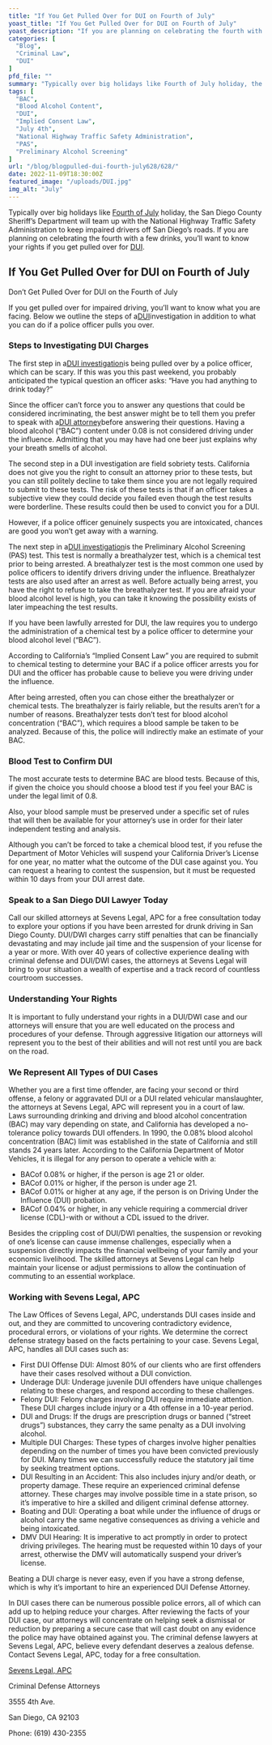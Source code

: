 ```yaml
---
title: "If You Get Pulled Over for DUI on Fourth of July"
yoast_title: "If You Get Pulled Over for DUI on Fourth of July"
yoast_description: "If you are planning on celebrating the fourth with a few drinks, you'll want to know your rights if you get pulled over for DUI."
categories: [
  "Blog",
  "Criminal Law",
  "DUI"
]
pfd_file: ""
summary: "Typically over big holidays like Fourth of July holiday, the San Diego County Sheriff’s Department will team up with the National Highway Traffic Safety Administration to keep impaired drivers off San Diego’s roads. If you are planning on celebrating the fourth with a few drinks, you’ll want to know your rights if you get pulled"
tags: [
  "BAC",
  "Blood Alcohol Content",
  "DUI",
  "Implied Consent Law",
  "July 4th",
  "National Highway Traffic Safety Administration",
  "PAS",
  "Preliminary Alcohol Screening"
]
url: "/blog/blogpulled-dui-fourth-july628/628/"
date: 2022-11-09T18:30:00Z
featured_image: "/uploads/DUI.jpg"
img_alt: "July"
---
```

Typically over big holidays like [Fourth of July](http://sevenslegal.com/) holiday, the San Diego County Sheriff’s Department will team up with the National Highway Traffic Safety Administration to keep impaired drivers off San Diego’s roads. If you are planning on celebrating the fourth with a few drinks, you’ll want to know your rights if you get pulled over for [DUI](http://sevenslegal.com/).

## If You Get Pulled Over for DUI on Fourth of July

Don’t Get Pulled Over for DUI on the Fourth of July

If you get pulled over for impaired driving, you’ll want to know what you are facing. Below we outline the steps of a[DUI](http://sevenslegal.com/)investigation in addition to what you can do if a police officer pulls you over.

### Steps to Investigating DUI Charges

The first step in a[DUI investigation](http://sevenslegal.com/)is being pulled over by a police officer, which can be scary. If this was you this past weekend, you probably anticipated the typical question an officer asks: “Have you had anything to drink today?”

Since the officer can’t force you to answer any questions that could be considered incriminating, the best answer might be to tell them you prefer to speak with a[DUI attorney](http://sevenslegal.com/)before answering their questions. Having a blood alcohol (“BAC”) content under 0.08 is not considered driving under the influence. Admitting that you may have had one beer just explains why your breath smells of alcohol.

The second step in a DUI investigation are field sobriety tests. California does not give you the right to consult an attorney prior to these tests, but you can still politely decline to take them since you are not legally required to submit to these tests. The risk of these tests is that if an officer takes a subjective view they could decide you failed even though the test results were borderline. These results could then be used to convict you for a DUI.

However, if a police officer genuinely suspects you are intoxicated, chances are good you won’t get away with a warning.

The next step in a[DUI investigation](http://sevenslegal.com/)is the Preliminary Alcohol Screening (PAS) test. This test is normally a breathalyzer test, which is a chemical test prior to being arrested. A breathalyzer test is the most common one used by police officers to identify drivers driving under the influence. Breathalyzer tests are also used after an arrest as well. Before actually being arrest, you have the right to refuse to take the breathalyzer test. If you are afraid your blood alcohol level is high, you can take it knowing the possibility exists of later impeaching the test results.

If you have been lawfully arrested for DUI, the law requires you to undergo the administration of a chemical test by a police officer to determine your blood alcohol level (“BAC”).

According to California’s “Implied Consent Law” you are required to submit to chemical testing to determine your BAC if a police officer arrests you for DUI and the officer has probable cause to believe you were driving under the influence.

After being arrested, often you can chose either the breathalyzer or chemical tests. The breathalyzer is fairly reliable, but the results aren’t for a number of reasons. Breathalyzer tests don’t test for blood alcohol concentration (“BAC”), which requires a blood sample be taken to be analyzed. Because of this, the police will indirectly make an estimate of your BAC.

### Blood Test to Confirm DUI

The most accurate tests to determine BAC are blood tests. Because of this, if given the choice you should choose a blood test if you feel your BAC is under the legal limit of 0.8.

Also, your blood sample must be preserved under a specific set of rules that will then be available for your attorney’s use in order for their later independent testing and analysis.

Although you can’t be forced to take a chemical blood test, if you refuse the Department of Motor Vehicles will suspend your California Driver’s License for one year, no matter what the outcome of the DUI case against you. You can request a hearing to contest the suspension, but it must be requested within 10 days from your DUI arrest date.

### Speak to a San Diego DUI Lawyer Today

Call our skilled attorneys at Sevens Legal, APC for a free consultation today to explore your options if you have been arrested for drunk driving in San Diego County. DUI/DWI charges carry stiff penalties that can be financially devastating and may include jail time and the suspension of your license for a year or more. With over 40 years of collective experience dealing with criminal defense and DUI/DWI cases, the attorneys at Sevens Legal will bring to your situation a wealth of expertise and a track record of countless courtroom successes.

### Understanding Your Rights

It is important to fully understand your rights in a DUI/DWI case and our attorneys will ensure that you are well educated on the process and procedures of your defense. Through aggressive litigation our attorneys will represent you to the best of their abilities and will not rest until you are back on the road.

### We Represent All Types of DUI Cases

Whether you are a first time offender, are facing your second or third offense, a felony or aggravated DUI or a DUI related vehicular manslaughter, the attorneys at Sevens Legal, APC will represent you in a court of law. Laws surrounding drinking and driving and blood alcohol concentration (BAC) may vary depending on state, and California has developed a no-tolerance policy towards DUI offenders. In 1990, the 0.08% blood alcohol concentration (BAC) limit was established in the state of California and still stands 24 years later. According to the California Department of Motor Vehicles, it is illegal for any person to operate a vehicle with a:

* BACof 0.08% or higher, if the person is age 21 or older.
* BACof 0.01% or higher, if the person is under age 21.
* BACof 0.01% or higher at any age, if the person is on Driving Under the Influence (DUI) probation.
* BACof 0.04% or higher, in any vehicle requiring a commercial driver license (CDL)-with or without a CDL issued to the driver.

Besides the crippling cost of DUI/DWI penalties, the suspension or revoking of one’s license can cause immense challenges, especially when a suspension directly impacts the financial wellbeing of your family and your economic livelihood. The skilled attorneys at Sevens Legal can help maintain your license or adjust permissions to allow the continuation of commuting to an essential workplace.

### Working with Sevens Legal, APC

The Law Offices of Sevens Legal, APC, understands DUI cases inside and out, and they are committed to uncovering contradictory evidence, procedural errors, or violations of your rights. We determine the correct defense strategy based on the facts pertaining to your case. Sevens Legal, APC, handles all DUI cases such as:

* First DUI Offense DUI: Almost 80% of our clients who are first offenders have their cases resolved without a DUI conviction.
* Underage DUI: Underage juvenile DUI offenders have unique challenges relating to these charges, and respond according to these challenges.
* Felony DUI: Felony charges involving DUI require immediate attention. These DUI charges include injury or a 4th offense in a 10-year period.
* DUI and Drugs: If the drugs are prescription drugs or banned (“street drugs”) substances, they carry the same penalty as a DUI involving alcohol.
* Multiple DUI Charges: These types of charges involve higher penalties depending on the number of times you have been convicted previously for DUI. Many times we can successfully reduce the statutory jail time by seeking treatment options.
* DUI Resulting in an Accident: This also includes injury and/or death, or property damage. These require an experienced criminal defense attorney. These charges may involve possible time in a state prison, so it’s imperative to hire a skilled and diligent criminal defense attorney.
* Boating and DUI: Operating a boat while under the influence of drugs or alcohol carry the same negative consequences as driving a vehicle and being intoxicated.
* DMV DUI Hearing: It is imperative to act promptly in order to protect driving privileges. The hearing must be requested within 10 days of your arrest, otherwise the DMV will automatically suspend your driver’s license.

Beating a DUI charge is never easy, even if you have a strong defense, which is why it’s important to hire an experienced DUI Defense Attorney.

In DUI cases there can be numerous possible police errors, all of which can add up to helping reduce your charges. After reviewing the facts of your DUI case, our attorneys will concentrate on helping seek a dismissal or reduction by preparing a secure case that will cast doubt on any evidence the police may have obtained against you. The criminal defense lawyers at Sevens Legal, APC, believe every defendant deserves a zealous defense. Contact Sevens Legal, APC, today for a free consultation.

[Sevens Legal, APC](https://www.sevenslegal.com/ "Sevens Legal, APC")

Criminal Defense Attorneys

3555 4th Ave.

San Diego, CA 92103

Phone: (619) 430-2355